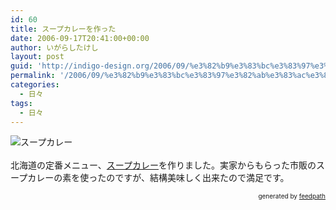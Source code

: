 ```yaml
---
id: 60
title: スープカレーを作った
date: 2006-09-17T20:41:00+00:00
author: いがらしたけし
layout: post
guid: 'http://indigo-design.org/2006/09/%e3%82%b9%e3%83%bc%e3%83%97%e3%82%ab%e3%83%ac%e3%83%bc%e3%82%92%e4%bd%9c%e3%81%a3%e3%81%9f/'
permalink: '/2006/09/%e3%82%b9%e3%83%bc%e3%83%97%e3%82%ab%e3%83%ac%e3%83%bc%e3%82%92%e4%bd%9c%e3%81%a3%e3%81%9f/'
categories:
  - 日々
tags:
  - 日々
---
```

<img src="http://blog-imgs-29.fc2.com/a/r/m/armadillo75/060917a.jpg" alt="スープカレー" border="0"><br /><br />北海道の定番メニュー、<a href="http://ja.wikipedia.org/wiki/%E3%82%B9%E3%83%BC%E3%83%97%E3%82%AB%E3%83%AC%E3%83%BC">スープカレー</a>を作りました。実家からもらった市販のスープカレーの素を使ったのですが、結構美味しく出来たので満足です。<br />
<div style="text-align: right;font-size: 10px">
&nbsp;&nbsp;<span>generated by <a href="http://feedpath.jp">feedpath</a></span>
</div>
